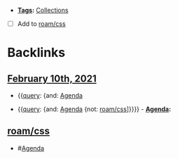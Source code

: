 - **[Tags](<Tags.md>):** [Collections](<Collections.md>)
- [ ] Add to [roam/css](<roam/css.md>)

# Backlinks
## [February 10th, 2021](<February 10th, 2021.md>)
- {{[query](<query.md>): {and: [Agenda](<Agenda.md>)

- {{[query](<query.md>): {and: [Agenda](<Agenda.md>) {not: [roam/css](<roam/css.md>)]}}}}
            - **[Agenda](<Agenda.md>):**

## [roam/css](<roam/css.md>)
- #[Agenda](<Agenda.md>)

